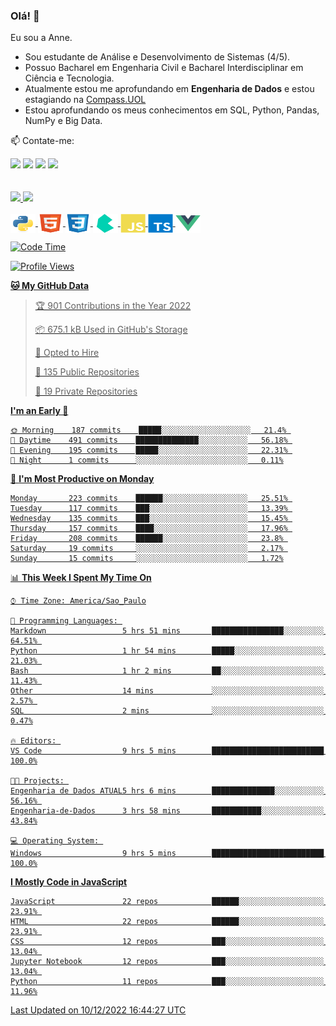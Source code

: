 ### Olá! 👋
Eu sou a Anne. 
- Sou estudante de Análise e Desenvolvimento de Sistemas (4/5).
- Possuo Bacharel em Engenharia Civil e Bacharel Interdisciplinar em Ciência e Tecnologia.
- Atualmente estou me aprofundando em **Engenharia de Dados** e estou estagiando na [Compass.UOL](https://compass.uol/pt/home/) 
- Estou aprofundando os meus conhecimentos em SQL, Python, Pandas, NumPy e Big Data.

📫 Contate-me: 

<div>
<a href="https://www.instagram.com/annekarolinefc/" target="_blank"><img src="https://img.shields.io/badge/-Instagram-%23E4405F?style=for-the-badge&logo=instagram&logoColor=white" target="_blank"></a> 
<a href = "mailto:annekarolinefc@gmail.com"><img src="https://img.shields.io/badge/-Gmail-%23333?style=for-the-badge&logo=gmail&logoColor=white" target="_blank"></a>
<a href="https://www.linkedin.com/in/devannekarolinefc/" target="_blank"><img src="https://img.shields.io/badge/-LinkedIn-%230077B5?style=for-the-badge&logo=linkedin&logoColor=white" target="_blank"></a> 
<a href="https://api.whatsapp.com/send?phone=5533991375118&text=Ol%C3%A1%20Anne!%20" target="_blank"><img src="https://img.shields.io/badge/WhatsApp-25D366?style=for-the-badge&logo=whatsapp&logoColor=white" target="_blank"></a>
</div>

</br>

</br>
<div>
  <a href="https://github.com/annekarolinefc">
  <img height="180em" src="https://github-readme-stats.vercel.app/api?username=annekarolinefc&show_icons=true&theme=dracula&include_all_commits=true&count_private=true"/>
  <img height="180em" src="https://github-readme-stats.vercel.app/api/top-langs/?username=annekarolinefc&layout=compact&langs_count=7&theme=dracula"/>
</div>
  
  <div style="display: inline_block"><br>  
  <img align="center" alt="Anne-Python" height="30" width="40" src="https://raw.githubusercontent.com/devicons/devicon/master/icons/python/python-original.svg">
  <img align="center" alt="Anne-HTML" height="30" width="40" src="https://raw.githubusercontent.com/devicons/devicon/master/icons/html5/html5-original.svg">
  <img align="center" alt="Anne-CSS" height="30" width="40"
 src="https://raw.githubusercontent.com/devicons/devicon/master/icons/css3/css3-original.svg">
  <img align="center" alt="Anne-Bulma" height="30" width="40"
 src="https://github.com/devicons/devicon/blob/master/icons/bulma/bulma-plain.svg">
  <img align="center" alt="Anne-Js" height="30" width="40" src="https://raw.githubusercontent.com/devicons/devicon/master/icons/javascript/javascript-plain.svg">
    <img align="center" alt="Anne-Ts" height="30" width="40" src="https://github.com/devicons/devicon/blob/master/icons/typescript/typescript-original.svg">
      <img align="center" alt="Anne-Vue" height="30" width="40" src="https://github.com/devicons/devicon/blob/master/icons/vuejs/vuejs-original.svg">
</div>
<!--
  <img align="center" alt="Anne-An" height="30" width="40" src="https://github.com/devicons/devicon/blob/master/icons/angularjs/angularjs-original.svg">

-->
</br>
</br>
</br>
<!--START_SECTION:waka-->
![Code Time](http://img.shields.io/badge/Code%20Time-114%20hrs%2025%20mins-blue)

![Profile Views](http://img.shields.io/badge/Profile%20Views-0-blue)

**🐱 My GitHub Data** 

> 🏆 901 Contributions in the Year 2022
 > 
> 📦 675.1 kB Used in GitHub's Storage 
 > 
> 💼 Opted to Hire
 > 
> 📜 135 Public Repositories 
 > 
> 🔑 19 Private Repositories  
 > 
**I'm an Early 🐤** 

```text
🌞 Morning    187 commits    █████░░░░░░░░░░░░░░░░░░░░   21.4% 
🌇 Daytime    491 commits    ██████████████░░░░░░░░░░░   56.18% 
🌃 Evening    195 commits    █████░░░░░░░░░░░░░░░░░░░░   22.31% 
🌙 Night      1 commits      ░░░░░░░░░░░░░░░░░░░░░░░░░   0.11%

```
📅 **I'm Most Productive on Monday** 

```text
Monday       223 commits    ██████░░░░░░░░░░░░░░░░░░░   25.51% 
Tuesday      117 commits    ███░░░░░░░░░░░░░░░░░░░░░░   13.39% 
Wednesday    135 commits    ███░░░░░░░░░░░░░░░░░░░░░░   15.45% 
Thursday     157 commits    ████░░░░░░░░░░░░░░░░░░░░░   17.96% 
Friday       208 commits    ██████░░░░░░░░░░░░░░░░░░░   23.8% 
Saturday     19 commits     ░░░░░░░░░░░░░░░░░░░░░░░░░   2.17% 
Sunday       15 commits     ░░░░░░░░░░░░░░░░░░░░░░░░░   1.72%

```


📊 **This Week I Spent My Time On** 

```text
⌚︎ Time Zone: America/Sao_Paulo

💬 Programming Languages: 
Markdown                 5 hrs 51 mins       ████████████████░░░░░░░░░   64.51% 
Python                   1 hr 54 mins        █████░░░░░░░░░░░░░░░░░░░░   21.03% 
Bash                     1 hr 2 mins         ██░░░░░░░░░░░░░░░░░░░░░░░   11.43% 
Other                    14 mins             ░░░░░░░░░░░░░░░░░░░░░░░░░   2.57% 
SQL                      2 mins              ░░░░░░░░░░░░░░░░░░░░░░░░░   0.47%

🔥 Editors: 
VS Code                  9 hrs 5 mins        █████████████████████████   100.0%

🐱‍💻 Projects: 
Engenharia de Dados ATUAL5 hrs 6 mins        ██████████████░░░░░░░░░░░   56.16% 
Engenharia-de-Dados      3 hrs 58 mins       ███████████░░░░░░░░░░░░░░   43.84%

💻 Operating System: 
Windows                  9 hrs 5 mins        █████████████████████████   100.0%

```

**I Mostly Code in JavaScript** 

```text
JavaScript               22 repos            ██████░░░░░░░░░░░░░░░░░░░   23.91% 
HTML                     22 repos            ██████░░░░░░░░░░░░░░░░░░░   23.91% 
CSS                      12 repos            ███░░░░░░░░░░░░░░░░░░░░░░   13.04% 
Jupyter Notebook         12 repos            ███░░░░░░░░░░░░░░░░░░░░░░   13.04% 
Python                   11 repos            ███░░░░░░░░░░░░░░░░░░░░░░   11.96%

```



 Last Updated on 10/12/2022 16:44:27 UTC
<!--END_SECTION:waka-->
  

